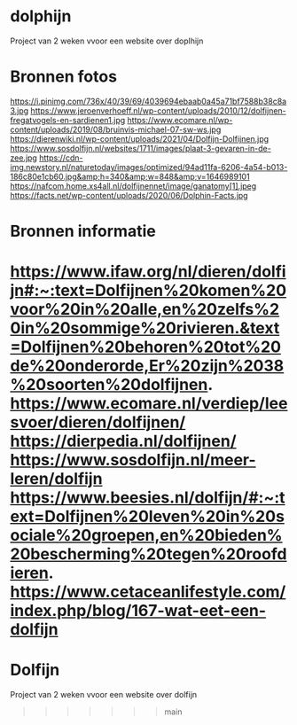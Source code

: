 # dolphijn
Project van 2 weken vvoor een website over doplhijn


# Bronnen fotos
https://i.pinimg.com/736x/40/39/69/4039694ebaab0a45a71bf7588b38c8a3.jpg
https://www.jeroenverhoeff.nl/wp-content/uploads/2010/12/dolfijnen-fregatvogels-en-sardienen1.jpg
https://www.ecomare.nl/wp-content/uploads/2019/08/bruinvis-michael-07-sw-ws.jpg
https://dierenwiki.nl/wp-content/uploads/2021/04/Dolfijn-Dolfijnen.jpg
https://www.sosdolfijn.nl/websites/1711/images/plaat-3-gevaren-in-de-zee.jpg
https://cdn-img.newstory.nl/naturetoday/images/optimized/94ad11fa-6206-4a54-b013-186c80e1cb60.jpg&amp;h=340&amp;w=848&amp;v=1646989101
https://nafcom.home.xs4all.nl/dolfijnennet/image/ganatomy[1].jpeg
https://facts.net/wp-content/uploads/2020/06/Dolphin-Facts.jpg

# Bronnen informatie

https://www.ifaw.org/nl/dieren/dolfijn#:~:text=Dolfijnen%20komen%20voor%20in%20alle,en%20zelfs%20in%20sommige%20rivieren.&text=Dolfijnen%20behoren%20tot%20de%20onderorde,Er%20zijn%2038%20soorten%20dolfijnen.
https://www.ecomare.nl/verdiep/leesvoer/dieren/dolfijnen/
https://dierpedia.nl/dolfijnen/
https://www.sosdolfijn.nl/meer-leren/dolfijn
https://www.beesies.nl/dolfijn/#:~:text=Dolfijnen%20leven%20in%20sociale%20groepen,en%20bieden%20bescherming%20tegen%20roofdieren.
https://www.cetaceanlifestyle.com/index.php/blog/167-wat-eet-een-dolfijn
=======
# Dolfijn
Project van 2 weken vvoor een website over dolfijn
>>>>>>> main
